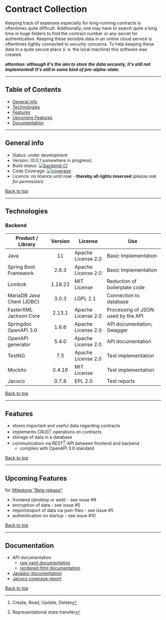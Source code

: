 # Contract Collection

Keeping track of expenses especially for long-running contracts is oftentimes quite difficult. Additionally, one may 
have to search quite a long time in huge folders to find the contract number or any secret for authentication.
Keeping these sensible data in an online cloud service is oftentimes tightly connected to security concerns. To help
keeping these data in a quite secure place (i. e. the local machine) this software was created.

***attention: although it's the aim to store the data securely, it's still not implemented! It's still in some kind of pre-alpha-state.***

---
## Table of Contents
* [General info](#general-info)
* [Technologies](#technologies)
* [Features](#features)
* [Upcoming Features](#upcoming-features)
* [Documentation](#documentation)

---
## General info
* Status: under development
* Version: (0.0.1 somewhere in progress)
* Build status: [![backend-CI](https://github.com/Metallist-dev/contractCollection/actions/workflows/ci-backend.yaml/badge.svg?branch=main)](https://github.com/Metallist-dev/contractCollection/actions/workflows/ci-backend.yaml)
* Code Coverage: [![coverage](https://metallist-images.de/github/contractcollection/coverage.svg)](https://metallist-images.de/github/contractcollection/coverage.svg)
* Licence: no licence until now - **thereby all rights reserved** *(please ask for permission)*

[Back to top](#table-of-contents)

---
## Technologies

### Backend
| **Product / Library**      | **Version** | **License**        | **Use**                            |
|----------------------------|:-----------:|--------------------|------------------------------------|
| Java                       |     11      | Apache License 2.0 | Basic Implementation               |
| Spring Boot Framework      |    2.6.3    | Apache License 2.0 | Basic Implementation               |
| Lombok                     |   1.18.22   | MIT License        | Reduction of boilerplate code      |
| MariaDB Java Client (JDBC) |    3.0.3    | LGPL 2.1           | Connection to database             |
| FasterXML Jackson Core     |   2.13.1    | Apache License 2.0 | Processing of JSON used by the API |
| Springdoc OpenAPI 3.0      |    1.6.6    | Apache License 2.0 | API documentation, Swagger         |
| OpenAPI generator          |    5.4.0    | Apache License 2.0 | API documentation                  |
| TestNG                     |     7.5     | Apache License 2.0 | Test implementation                |
| Mockito                    |   0.4.16    | MIT License        | Test implementation                |
| Jacoco                     |    0.7.8    | EPL 2.0            | Test reports                       |


[Back to top](#table-of-contents)

---
## Features

* stores important and useful data regarding contracts
* implements CRUD[^1]-operations on contracts
* storage of data in a database
* communication via REST[^2]-API between frontend and backend
  * complies with OpenAPI 3.0 standard

[^1]: Create, Read, Update, Delete  
[^2]: Representational state transfer

[Back to top](#table-of-contents)

---
## Upcoming Features

for [Milestone "Beta release"](https://github.com/Metallist-dev/contractCollection/milestone/1)
* frontend (desktop or web) - see issue #9
* encryption of data - see issue #5
* import/export of data via json-files - see issue #5
* authentication on startup - see issue #10


[Back to top](#table-of-contents)

---
## Documentation

* API documentation
  * [raw yaml documentation](Backend/src/main/resources/static/contractcollection-api.yaml)
  * [rendered html documentation](https://metallist-images.de/github/contractcollection/docs/openapi/index.html)
* [Javadoc documentation](https://metallist-images.de/github/contractcollection/docs/javadoc/index-all.html)
* [Jacoco coverage report](https://metallist-images.de/github/contractcollection/docs/jacoco/jacocoHtml/index.html)

[Back to top](#table-of-contents)